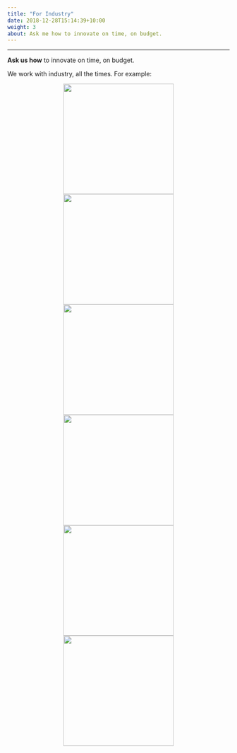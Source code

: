 ```yaml
---
title: "For Industry"
date: 2018-12-28T15:14:39+10:00
weight: 3
about: Ask me how to innovate on time, on budget.  
---
```


<div id="For Industry" class="w3-container city" style="display: block;">
<hr>
 <b>Ask us how</b>
 to innovate on time, on budget.

<p>We work with industry, all the times. 
 For example:

<center>
<img width="250px" src="https://ncsu.software/images/logo/csiro.jpeg">
<br><img width="250px" src="https://ncsu.software/images/logo/grammatech.png">
<br><img width="250px" src="https://ncsu.software/images/logo/ibm.png">
<br><img width="250px" src="https://ncsu.software/images/logo/lexisnexis.png">
<br><img width="250px" src="https://ncsu.software/images/logo/msoft.png">
<br><img width="250px" src="https://ncsu.software/images/logo/nasa.png">
</center>
